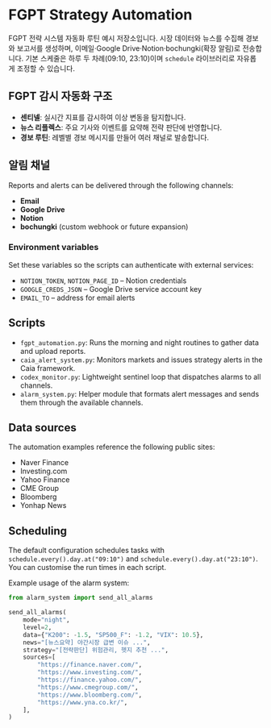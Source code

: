 # FGPT Strategy Automation

FGPT 전략 시스템 자동화 루틴 예시 저장소입니다. 시장 데이터와 뉴스를 수집해 경보와 보고서를 생성하며, 이메일·Google Drive·Notion·bochungki(확장 알림)로 전송합니다. 기본 스케줄은 하루 두 차례(09:10, 23:10)이며 `schedule` 라이브러리로 자유롭게 조정할 수 있습니다.

## FGPT 감시 자동화 구조
- **센티넬**: 실시간 지표를 감시하여 이상 변동을 탐지합니다.
- **뉴스 리플렉스**: 주요 기사와 이벤트를 요약해 전략 판단에 반영합니다.
- **경보 루틴**: 레벨별 경보 메시지를 만들어 여러 채널로 발송합니다.

## 알림 채널
Reports and alerts can be delivered through the following channels:
- **Email**
- **Google Drive**
- **Notion**
- **bochungki** (custom webhook or future expansion)

### Environment variables
Set these variables so the scripts can authenticate with external services:
- `NOTION_TOKEN`, `NOTION_PAGE_ID` – Notion credentials
- `GOOGLE_CREDS_JSON` – Google Drive service account key
- `EMAIL_TO` – address for email alerts


## Scripts
- `fgpt_automation.py`: Runs the morning and night routines to gather data and upload reports.
- `caia_alert_system.py`: Monitors markets and issues strategy alerts in the Caia framework.
- `codex_monitor.py`: Lightweight sentinel loop that dispatches alarms to all channels.
- `alarm_system.py`: Helper module that formats alert messages and sends them through the available channels.

## Data sources
The automation examples reference the following public sites:
- Naver Finance
- Investing.com
- Yahoo Finance
- CME Group
- Bloomberg
- Yonhap News

## Scheduling
The default configuration schedules tasks with `schedule.every().day.at("09:10")` and `schedule.every().day.at("23:10")`. You can customise the run times in each script.

Example usage of the alarm system:
```python
from alarm_system import send_all_alarms

send_all_alarms(
    mode="night",
    level=2,
    data={"K200": -1.5, "SP500_F": -1.2, "VIX": 10.5},
    news="[뉴스요약] 야간시장 급변 이슈 ...",
    strategy="[전략판단] 위험관리, 헷지 추천 ...",
    sources=[
        "https://finance.naver.com/",
        "https://www.investing.com/",
        "https://finance.yahoo.com/",
        "https://www.cmegroup.com/",
        "https://www.bloomberg.com/",
        "https://www.yna.co.kr/",
    ],
)
```

